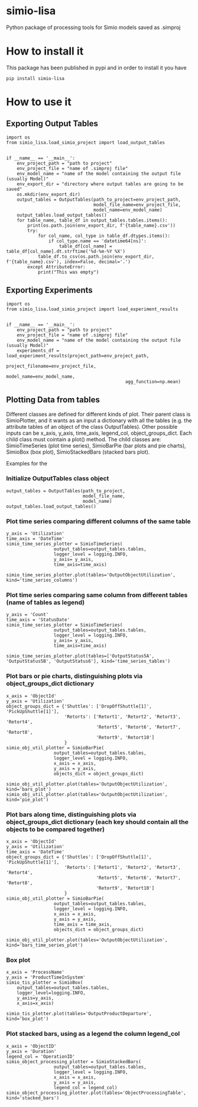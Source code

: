 # simio-lisa
Python package of processing tools for Simio models saved as .simproj

# How to install it
This package has been published in pypi and in order to install it you have

```
pip install simio-lisa
```

# How to use it

## Exporting Output Tables

```
import os
from simio_lisa.load_simio_project import load_output_tables


if __name__ == '__main__':
    env_project_path = "path to project"
    env_project_file = "name of .simproj file"
    env_model_name = "name of the model containing the output file (usually Model)"
    env_export_dir = "directory where output tables are going to be saved"
    os.mkdir(env_export_dir)
    output_tables = OutputTables(path_to_project=env_project_path,
                                 model_file_name=env_project_file,
                                 model_name=env_model_name)
    output_tables.load_output_tables()
    for table_name, table_df in output_tables.tables.items():
        print(os.path.join(env_export_dir, f'{table_name}.csv'))
        try:
            for col_name, col_type in table_df.dtypes.items():
                if col_type.name == 'datetime64[ns]':
                    table_df[col_name] = table_df[col_name].dt.strftime('%d-%m-%Y %X')
            table_df.to_csv(os.path.join(env_export_dir, f'{table_name}.csv'), index=False, decimal='.')
        except AttributeError:
            print("This was empty")
```

## Exporting Experiments

```
import os
from simio_lisa.load_simio_project import load_experiment_results


if __name__ == '__main__':
    env_project_path = "path to project"
    env_project_file = "name of .simproj file"
    env_model_name = "name of the model containing the output file (usually Model)"
    experiments_df = load_experiment_results(project_path=env_project_path,
                                             project_filename=env_project_file,
                                             model_name=env_model_name,
                                             agg_function=np.mean)
```

## Plotting Data from tables
Different classes are defined for different kinds of plot. Their parent class is SimioPlotter, and it wants as an input a dictionary with all the tables (e.g. the attribute tables of an object of the class OutputTables).
Other possible inputs can be x_axis, y_axis, time_axis, legend_col, object_groups_dict.
Each child class must cointain a plot() method.
The child classes are: SimioTimeSeries (plot time series), SimioBarPie (bar plots and pie charts), SimioBox (box plot), SimioStackedBars (stacked bars plot).

Examples for the
### Initialize OutputTables class object

    output_tables = OutputTables(path_to_project,
                                 model_file_name,
                                 model_name)
    output_tables.load_output_tables()

### Plot time series comparing different columns of the same table

    y_axis = 'Utilization'
    time_axis = 'DateTime'
    simio_time_series_plotter = SimioTimeSeries(
                      output_tables=output_tables.tables,
                      logger_level = logging.INFO,
                      y_axis= y_axis,
                      time_axis=time_axis)

    simio_time_series_plotter.plot(tables='OutputObjectUtilization', kind='time_series_columns')

### Plot time series comparing same column from different tables (name of tables as legend)

    y_axis = 'Count'
    time_axis = 'StatusDate'
    simio_time_series_plotter = SimioTimeSeries(
                      output_tables=output_tables.tables,
                      logger_level = logging.INFO,
                      y_axis= y_axis,
                      time_axis=time_axis)

    simio_time_series_plotter.plot(tables=['OutputStatus5A', 'OutputStatus5B', 'OutputStatus6'], kind='time_series_tables')

### Plot bars or pie charts, distinguishing plots via object_groups_dict dictionary

    x_axis = 'ObjectId'
    y_axis = 'Utilization'
    object_groups_dict = {'Shuttles': ['DropOffShuttle[1]', 'PickUpShuttle[1]'],
                          'Retorts': ['Retort1', 'Retort2', 'Retort3', 'Retort4',
                                      'Retort5', 'Retort6', 'Retort7', 'Retort8',
                                      'Retort9', 'Retort10']
                          }
    simio_obj_util_plotter = SimioBarPie(
                      output_tables=output_tables.tables,
                      logger_level = logging.INFO,
                      x_axis = x_axis,
                      y_axis = y_axis,
                      objects_dict = object_groups_dict)

    simio_obj_util_plotter.plot(tables='OutputObjectUtilization', kind='bars_plot')
    simio_obj_util_plotter.plot(tables='OutputObjectUtilization', kind='pie_plot')

### Plot bars along time, distinguishing plots via object_groups_dict dictionary (each key should contain all the objects to be compared together)

    x_axis = 'ObjectId'
    y_axis = 'Utilization'
    time_axis = 'DateTime'
    object_groups_dict = {'Shuttles': ['DropOffShuttle[1]', 'PickUpShuttle[1]'],
                          'Retorts': ['Retort1', 'Retort2', 'Retort3', 'Retort4',
                                      'Retort5', 'Retort6', 'Retort7', 'Retort8',
                                      'Retort9', 'Retort10']
                          }
    simio_obj_util_plotter = SimioBarPie(
                      output_tables=output_tables.tables,
                      logger_level = logging.INFO,
                      x_axis = x_axis,
                      y_axis = y_axis,
                      time_axis = time_axis,
                      objects_dict = object_groups_dict)

    simio_obj_util_plotter.plot(tables='OutputObjectUtilization', kind='bars_time_series_plot')

### Box plot

    x_axis = 'ProcessName'
    y_axis = 'ProductTimeInSystem'
    simio_tis_plotter = SimioBox(
        output_tables=output_tables.tables,
        logger_level=logging.INFO,
        y_axis=y_axis,
        x_axis=x_axis)

    simio_tis_plotter.plot(tables='OutputProductDeparture', kind='box_plot')

### Plot stacked bars, using as a legend the column legend_col

    x_axis = 'ObjectID'
    y_axis = 'Duration'
    legend_col = 'OperationID'
    simio_object_processing_plotter = SimioStackedBars(
                      output_tables=output_tables.tables,
                      logger_level = logging.INFO,
                      x_axis = x_axis,
                      y_axis = y_axis,
                      legend_col = legend_col)
    simio_object_processing_plotter.plot(tables='ObjectProcessingTable', kind='stacked_bars')